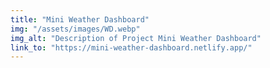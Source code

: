 ```yaml
---
title: "Mini Weather Dashboard"
img: "/assets/images/WD.webp"
img_alt: "Description of Project Mini Weather Dashboard"
link_to: "https://mini-weather-dashboard.netlify.app/" 
---
```

